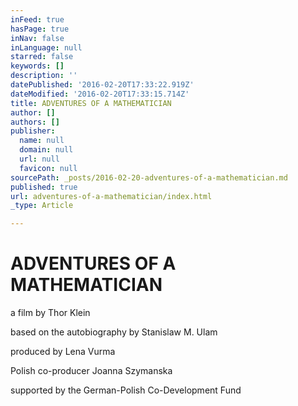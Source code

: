 ```yaml
---
inFeed: true
hasPage: true
inNav: false
inLanguage: null
starred: false
keywords: []
description: ''
datePublished: '2016-02-20T17:33:22.919Z'
dateModified: '2016-02-20T17:33:15.714Z'
title: ADVENTURES OF A MATHEMATICIAN
author: []
authors: []
publisher:
  name: null
  domain: null
  url: null
  favicon: null
sourcePath: _posts/2016-02-20-adventures-of-a-mathematician.md
published: true
url: adventures-of-a-mathematician/index.html
_type: Article

---
```

# ADVENTURES OF A MATHEMATICIAN

a film by Thor Klein

based on the autobiography by Stanislaw M. Ulam

produced by Lena Vurma

Polish co-producer Joanna Szymanska

supported by the German-Polish Co-Development Fund
